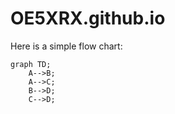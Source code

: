 # OE5XRX.github.io

Here is a simple flow chart:

```mermaid
graph TD;
    A-->B;
    A-->C;
    B-->D;
    C-->D;
```
